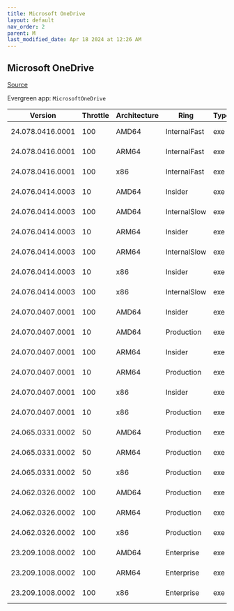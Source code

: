 ```yaml
---
title: Microsoft OneDrive
layout: default
nav_order: 2
parent: M
last_modified_date: Apr 18 2024 at 12:26 AM
---
```


## Microsoft OneDrive

[Source](https://onedrive.live.com/)

Evergreen app: `MicrosoftOneDrive`

| Version          | Throttle | Architecture | Ring         | Type | Sha256                                       | URI                                                                                                                                                                  |
| ---------------- | -------- | ------------ | ------------ | ---- | -------------------------------------------- | -------------------------------------------------------------------------------------------------------------------------------------------------------------------- |
| 24.078.0416.0001 | 100      | AMD64        | InternalFast | exe  | vFM7FeuAsbdYeTd/Ab0HIyKx+b1LBPnYaqbly2sWjis= | [https://oneclient.sfx.ms/Win/Installers/24.078.0416.0001/amd64/OneDriveSetup.exe](https://oneclient.sfx.ms/Win/Installers/24.078.0416.0001/amd64/OneDriveSetup.exe) |
| 24.078.0416.0001 | 100      | ARM64        | InternalFast | exe  | 2t4SgWZCkVxldu+o2AGAlbp7yO5EV9mMbNCx64bzL58= | [https://oneclient.sfx.ms/Win/Installers/24.078.0416.0001/arm64/OneDriveSetup.exe](https://oneclient.sfx.ms/Win/Installers/24.078.0416.0001/arm64/OneDriveSetup.exe) |
| 24.078.0416.0001 | 100      | x86          | InternalFast | exe  | 8IpqiYKy/0Pmk2cmX/GwEaVEJcho0u1B9QxwVLsiv+Y= | [https://oneclient.sfx.ms/Win/Installers/24.078.0416.0001/OneDriveSetup.exe](https://oneclient.sfx.ms/Win/Installers/24.078.0416.0001/OneDriveSetup.exe)             |
| 24.076.0414.0003 | 10       | AMD64        | Insider      | exe  | cOihDeVfxjYe5WOTj1L8VO4V0Ia8uQlx53Qc2DNta/g= | [https://oneclient.sfx.ms/Win/Installers/24.076.0414.0003/amd64/OneDriveSetup.exe](https://oneclient.sfx.ms/Win/Installers/24.076.0414.0003/amd64/OneDriveSetup.exe) |
| 24.076.0414.0003 | 100      | AMD64        | InternalSlow | exe  | cOihDeVfxjYe5WOTj1L8VO4V0Ia8uQlx53Qc2DNta/g= | [https://oneclient.sfx.ms/Win/Installers/24.076.0414.0003/amd64/OneDriveSetup.exe](https://oneclient.sfx.ms/Win/Installers/24.076.0414.0003/amd64/OneDriveSetup.exe) |
| 24.076.0414.0003 | 10       | ARM64        | Insider      | exe  | I3LfRdjuQmwPAa/GdsuQnkGFioBO7uh3K8URuetzHYc= | [https://oneclient.sfx.ms/Win/Installers/24.076.0414.0003/arm64/OneDriveSetup.exe](https://oneclient.sfx.ms/Win/Installers/24.076.0414.0003/arm64/OneDriveSetup.exe) |
| 24.076.0414.0003 | 100      | ARM64        | InternalSlow | exe  | I3LfRdjuQmwPAa/GdsuQnkGFioBO7uh3K8URuetzHYc= | [https://oneclient.sfx.ms/Win/Installers/24.076.0414.0003/arm64/OneDriveSetup.exe](https://oneclient.sfx.ms/Win/Installers/24.076.0414.0003/arm64/OneDriveSetup.exe) |
| 24.076.0414.0003 | 10       | x86          | Insider      | exe  | BoI4Cf8B6pXSpuKOSGX6ofzS6v4s6gRaVwdYI7Qb0rA= | [https://oneclient.sfx.ms/Win/Installers/24.076.0414.0003/OneDriveSetup.exe](https://oneclient.sfx.ms/Win/Installers/24.076.0414.0003/OneDriveSetup.exe)             |
| 24.076.0414.0003 | 100      | x86          | InternalSlow | exe  | BoI4Cf8B6pXSpuKOSGX6ofzS6v4s6gRaVwdYI7Qb0rA= | [https://oneclient.sfx.ms/Win/Installers/24.076.0414.0003/OneDriveSetup.exe](https://oneclient.sfx.ms/Win/Installers/24.076.0414.0003/OneDriveSetup.exe)             |
| 24.070.0407.0001 | 100      | AMD64        | Insider      | exe  | SFnST0fg50yNaXh1HsJshdHVaiYOM20FqzW9xqxLpz0= | [https://oneclient.sfx.ms/Win/Installers/24.070.0407.0001/amd64/OneDriveSetup.exe](https://oneclient.sfx.ms/Win/Installers/24.070.0407.0001/amd64/OneDriveSetup.exe) |
| 24.070.0407.0001 | 10       | AMD64        | Production   | exe  | SFnST0fg50yNaXh1HsJshdHVaiYOM20FqzW9xqxLpz0= | [https://oneclient.sfx.ms/Win/Installers/24.070.0407.0001/amd64/OneDriveSetup.exe](https://oneclient.sfx.ms/Win/Installers/24.070.0407.0001/amd64/OneDriveSetup.exe) |
| 24.070.0407.0001 | 100      | ARM64        | Insider      | exe  | epVJcVdHz8VH0gPm5jtku16obfEPnkE4EBd2mAzX/ms= | [https://oneclient.sfx.ms/Win/Installers/24.070.0407.0001/arm64/OneDriveSetup.exe](https://oneclient.sfx.ms/Win/Installers/24.070.0407.0001/arm64/OneDriveSetup.exe) |
| 24.070.0407.0001 | 10       | ARM64        | Production   | exe  | epVJcVdHz8VH0gPm5jtku16obfEPnkE4EBd2mAzX/ms= | [https://oneclient.sfx.ms/Win/Installers/24.070.0407.0001/arm64/OneDriveSetup.exe](https://oneclient.sfx.ms/Win/Installers/24.070.0407.0001/arm64/OneDriveSetup.exe) |
| 24.070.0407.0001 | 100      | x86          | Insider      | exe  | kGlpC+hejsNAN+ApDSoOsSNb+/TO4hrz2J7ONZQ0/mQ= | [https://oneclient.sfx.ms/Win/Installers/24.070.0407.0001/OneDriveSetup.exe](https://oneclient.sfx.ms/Win/Installers/24.070.0407.0001/OneDriveSetup.exe)             |
| 24.070.0407.0001 | 10       | x86          | Production   | exe  | kGlpC+hejsNAN+ApDSoOsSNb+/TO4hrz2J7ONZQ0/mQ= | [https://oneclient.sfx.ms/Win/Installers/24.070.0407.0001/OneDriveSetup.exe](https://oneclient.sfx.ms/Win/Installers/24.070.0407.0001/OneDriveSetup.exe)             |
| 24.065.0331.0002 | 50       | AMD64        | Production   | exe  | yIOYktmolsE87zqeUug+DCCQZkcYjHigX+yYum47AOo= | [https://oneclient.sfx.ms/Win/Installers/24.065.0331.0002/amd64/OneDriveSetup.exe](https://oneclient.sfx.ms/Win/Installers/24.065.0331.0002/amd64/OneDriveSetup.exe) |
| 24.065.0331.0002 | 50       | ARM64        | Production   | exe  | N8onlVvcOvaD1Eyr2DRB9+quiLWxlY1TFgfbEtKNKmI= | [https://oneclient.sfx.ms/Win/Installers/24.065.0331.0002/arm64/OneDriveSetup.exe](https://oneclient.sfx.ms/Win/Installers/24.065.0331.0002/arm64/OneDriveSetup.exe) |
| 24.065.0331.0002 | 50       | x86          | Production   | exe  | oesXAyWunJWFw68ibYErVtGXj0hrAOCa0MrhcBaSI48= | [https://oneclient.sfx.ms/Win/Installers/24.065.0331.0002/OneDriveSetup.exe](https://oneclient.sfx.ms/Win/Installers/24.065.0331.0002/OneDriveSetup.exe)             |
| 24.062.0326.0002 | 100      | AMD64        | Production   | exe  | KgPYbjE/o7Ni8Ao1mBqU7RDQRjiSKh3diQcakfjJZ5M= | [https://oneclient.sfx.ms/Win/Installers/24.062.0326.0002/amd64/OneDriveSetup.exe](https://oneclient.sfx.ms/Win/Installers/24.062.0326.0002/amd64/OneDriveSetup.exe) |
| 24.062.0326.0002 | 100      | ARM64        | Production   | exe  | Aruw1mAeZYula4i4jN4UnDatAqtXoqis5/me4z0Lucs= | [https://oneclient.sfx.ms/Win/Installers/24.062.0326.0002/arm64/OneDriveSetup.exe](https://oneclient.sfx.ms/Win/Installers/24.062.0326.0002/arm64/OneDriveSetup.exe) |
| 24.062.0326.0002 | 100      | x86          | Production   | exe  | oKCEGFanJFUlfoIPnia9uCGfZnhuLAOgV8r6/qa0IlI= | [https://oneclient.sfx.ms/Win/Installers/24.062.0326.0002/OneDriveSetup.exe](https://oneclient.sfx.ms/Win/Installers/24.062.0326.0002/OneDriveSetup.exe)             |
| 23.209.1008.0002 | 100      | AMD64        | Enterprise   | exe  | 4rX5bXdtzujmFu6u12fKCcudIEoMMDNUDpgMIrgM79I= | [https://oneclient.sfx.ms/Win/Installers/23.209.1008.0002/amd64/OneDriveSetup.exe](https://oneclient.sfx.ms/Win/Installers/23.209.1008.0002/amd64/OneDriveSetup.exe) |
| 23.209.1008.0002 | 100      | ARM64        | Enterprise   | exe  | aAx3gAn568DI7VTlCM6GGg7O9NAqT6edEGTr9f4NGZ0= | [https://oneclient.sfx.ms/Win/Installers/23.209.1008.0002/arm64/OneDriveSetup.exe](https://oneclient.sfx.ms/Win/Installers/23.209.1008.0002/arm64/OneDriveSetup.exe) |
| 23.209.1008.0002 | 100      | x86          | Enterprise   | exe  | Q2kh5Whzx+lPgpy+W58+M2NKd2JSOdZU80g3+a9oUJo= | [https://oneclient.sfx.ms/Win/Installers/23.209.1008.0002/OneDriveSetup.exe](https://oneclient.sfx.ms/Win/Installers/23.209.1008.0002/OneDriveSetup.exe)             |
